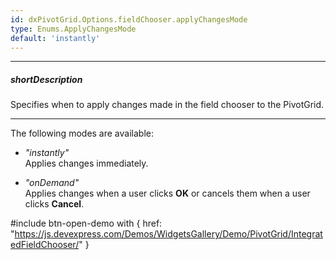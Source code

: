 ```yaml
---
id: dxPivotGrid.Options.fieldChooser.applyChangesMode
type: Enums.ApplyChangesMode
default: 'instantly'
---
```

---
##### shortDescription
Specifies when to apply changes made in the field chooser to the PivotGrid.

---
The following modes are available: 

- *"instantly"*     
Applies changes immediately.

- *"onDemand"*      
Applies changes when a user clicks **OK** or cancels them when a user clicks **Cancel**. 

#include btn-open-demo with {
    href: "https://js.devexpress.com/Demos/WidgetsGallery/Demo/PivotGrid/IntegratedFieldChooser/"
}